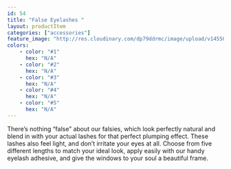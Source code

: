```yaml
---
id: 54
title: "False Eyelashes "
layout: productItem
categories: ["accessories"]
feature_image: "http://res.cloudinary.com/dp79ddrmc/image/upload/v1455006447/products/falseEyelashes.jpg"
colors:
    - color: "#1"
      hex: "N/A"
    - color: "#2"
      hex: "N/A"
    - color: "#3"
      hex: "N/A"
    - color: "#4"
      hex: "N/A"
    - color: "#5"
      hex: "N/A"
---
```

There’s nothing “false” about our falsies, which look perfectly natural and blend in with your actual lashes for that 
perfect plumping effect. These lashes also feel light, and don’t irritate your eyes at all. Choose from five different lengths to match your ideal look, apply easily with our handy eyelash adhesive, and give the windows to your soul a beautiful frame.